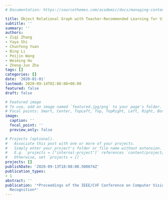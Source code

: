```yaml
---
# Documentation: https://sourcethemes.com/academic/docs/managing-content/

title: Object Relational Graph with Teacher-Recommended Learning for Video Captioning
subtitle: ''
summary: ''
authors:
- Ziqi Zhang
- Yaya Shi
- Chunfeng Yuan
- Bing Li
- Peijin Wang
- Weiming Hu
- Zheng-Jun Zha
tags: []
categories: []
date: '2020-01-01'
lastmod: 2020-09-14T02:08:08+08:00
featured: false
draft: false

# Featured image
# To use, add an image named `featured.jpg/png` to your page's folder.
# Focal points: Smart, Center, TopLeft, Top, TopRight, Left, Right, BottomLeft, Bottom, BottomRight.
image:
  caption: ''
  focal_point: ''
  preview_only: false

# Projects (optional).
#   Associate this post with one or more of your projects.
#   Simply enter your project's folder or file name without extension.
#   E.g. `projects = ["internal-project"]` references `content/project/deep-learning/index.md`.
#   Otherwise, set `projects = []`.
projects: []
publishDate: '2020-09-13T18:08:08.500674Z'
publication_types:
- 1
abstract: ''
publication: '*Proceedings of the IEEE/CVF Conference on Computer Vision and Pattern
  Recognition*'
---
```

